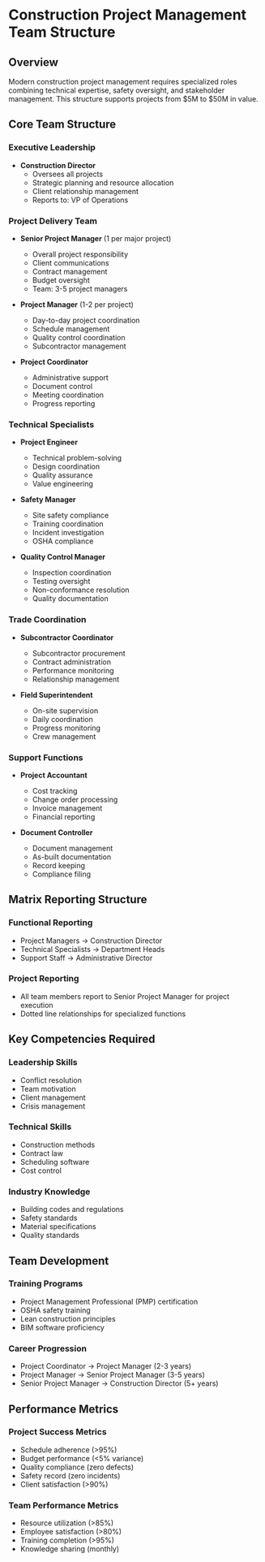# Construction Project Management Team Structure

## Overview
Modern construction project management requires specialized roles combining technical expertise, safety oversight, and stakeholder management. This structure supports projects from $5M to $50M in value.

## Core Team Structure

### Executive Leadership
- **Construction Director**
  - Oversees all projects
  - Strategic planning and resource allocation
  - Client relationship management
  - Reports to: VP of Operations

### Project Delivery Team
- **Senior Project Manager** (1 per major project)
  - Overall project responsibility
  - Client communications
  - Contract management
  - Budget oversight
  - Team: 3-5 project managers

- **Project Manager** (1-2 per project)
  - Day-to-day project coordination
  - Schedule management
  - Quality control coordination
  - Subcontractor management

- **Project Coordinator**
  - Administrative support
  - Document control
  - Meeting coordination
  - Progress reporting

### Technical Specialists
- **Project Engineer**
  - Technical problem-solving
  - Design coordination
  - Quality assurance
  - Value engineering

- **Safety Manager**
  - Site safety compliance
  - Training coordination
  - Incident investigation
  - OSHA compliance

- **Quality Control Manager**
  - Inspection coordination
  - Testing oversight
  - Non-conformance resolution
  - Quality documentation

### Trade Coordination
- **Subcontractor Coordinator**
  - Subcontractor procurement
  - Contract administration
  - Performance monitoring
  - Relationship management

- **Field Superintendent**
  - On-site supervision
  - Daily coordination
  - Progress monitoring
  - Crew management

### Support Functions
- **Project Accountant**
  - Cost tracking
  - Change order processing
  - Invoice management
  - Financial reporting

- **Document Controller**
  - Document management
  - As-built documentation
  - Record keeping
  - Compliance filing

## Matrix Reporting Structure

### Functional Reporting
- Project Managers → Construction Director
- Technical Specialists → Department Heads
- Support Staff → Administrative Director

### Project Reporting
- All team members report to Senior Project Manager for project execution
- Dotted line relationships for specialized functions

## Key Competencies Required

### Leadership Skills
- Conflict resolution
- Team motivation
- Client management
- Crisis management

### Technical Skills
- Construction methods
- Contract law
- Scheduling software
- Cost control

### Industry Knowledge
- Building codes and regulations
- Safety standards
- Material specifications
- Quality standards

## Team Development

### Training Programs
- Project Management Professional (PMP) certification
- OSHA safety training
- Lean construction principles
- BIM software proficiency

### Career Progression
- Project Coordinator → Project Manager (2-3 years)
- Project Manager → Senior Project Manager (3-5 years)
- Senior Project Manager → Construction Director (5+ years)

## Performance Metrics

### Project Success Metrics
- Schedule adherence (>95%)
- Budget performance (<5% variance)
- Quality compliance (zero defects)
- Safety record (zero incidents)
- Client satisfaction (>90%)

### Team Performance Metrics
- Resource utilization (>85%)
- Employee satisfaction (>80%)
- Training completion (>95%)
- Knowledge sharing (monthly)
